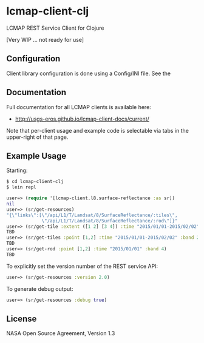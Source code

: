 # lcmap-client-clj

LCMAP REST Service Client for Clojure

[Very WIP ... not ready for use]

## Configuration

Client library configuration is done using a Config/INI file. See the

## Documentation

Full documentation for all LCMAP clients is available here:
 * http://usgs-eros.github.io/lcmap-client-docs/current/

Note that per-client usage and example code is selectable via tabs in the upper-right of that page.


## Example Usage

Starting:

```bash
$ cd lcmap-client-clj
$ lein repl
```

```clojure
user=> (require '[lcmap-client.l8.surface-reflectance :as sr])
nil
user=> (sr/get-resources)
"{\"links\":[\"/api/L1/T/Landsat/8/SurfaceReflectance/:tiles\",
             \"/api/L1/T/Landsat/8/SurfaceReflectance/:rod\"]}"
user=> (sr/get-tile :extent ([1 2] [3 4]) :time "2015/01/01-2015/02/02" :band 4)
TBD
user=> (sr/get-tiles :point [1,2] :time "2015/01/01-2015/02/02" :band 2)
TBD
user=> (sr/get-rod :point [1,2] :time "2015/01/01" :band 4)
TBD
```

To explicitly set the version number of the REST service API:

```clojure
user=> (sr/get-resources :version 2.0)
```

To generate debug output:

```clojure
user=> (sr/get-resources :debug true)
```

## License

NASA Open Source Agreement, Version 1.3
